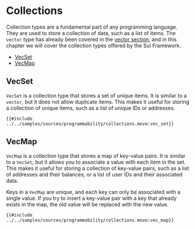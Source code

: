 # Collections

Collection types are a fundamental part of any programming language. They are used to store a collection of data, such as a list of items. The `vector` type has already been covered in the [vector section](../basic-syntax/standard-library.md), and in this chapter we will cover the collection types offered by the Sui Framework.

- [VecSet](#VecSet)
- [VecMap](#VecMap)

## VecSet

`VecSet` is a collection type that stores a set of unique items. It is similar to a `vector`, but it does not allow duplicate items. This makes it useful for storing a collection of unique items, such as a list of unique IDs or addresses.

```move
{{#include ../../samples/sources/programmability/collections.move:vec_set}}
```

## VecMap

`VecMap` is a collection type that stores a map of key-value pairs. It is similar to a `VecSet`, but it allows you to associate a value with each item in the set. This makes it useful for storing a collection of key-value pairs, such as a list of addresses and their balances, or a list of user IDs and their associated data.

Keys in a `VecMap` are unique, and each key can only be associated with a single value. If you try to insert a key-value pair with a key that already exists in the map, the old value will be replaced with the new value.

```move
{{#include ../../samples/sources/programmability/collections.move:vec_map}}
```
